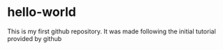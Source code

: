 # hello-world
This is my first github repository. It was made following the initial tutorial provided by github
